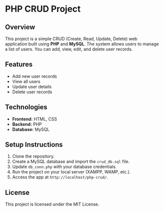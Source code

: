 # PHP CRUD Project

## Overview
This project is a simple CRUD (Create, Read, Update, Delete) web application built using **PHP** and **MySQL**. The system allows users to manage a list of users. You can add, view, edit, and delete user records.

## Features
- Add new user records
- View all users
- Update user details
- Delete user records

## Technologies
- **Frontend:** HTML, CSS
- **Backend:** PHP
- **Database:** MySQL

## Setup Instructions
1. Clone the repository.
2. Create a MySQL database and import the `crud_db.sql` file.
3. Update `db_conn.php` with your database credentials.
4. Run the project on your local server (XAMPP, WAMP, etc.).
5. Access the app at `http://localhost/php-crud/`.

## License
This project is licensed under the MIT License.
